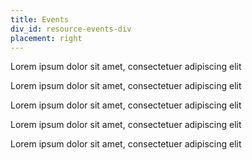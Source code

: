 ```yaml
---
title: Events
div_id: resource-events-div
placement: right
---
```


Lorem ipsum dolor sit amet, consectetuer adipiscing elit

Lorem ipsum dolor sit amet, consectetuer adipiscing elit

Lorem ipsum dolor sit amet, consectetuer adipiscing elit

Lorem ipsum dolor sit amet, consectetuer adipiscing elit

Lorem ipsum dolor sit amet, consectetuer adipiscing elit